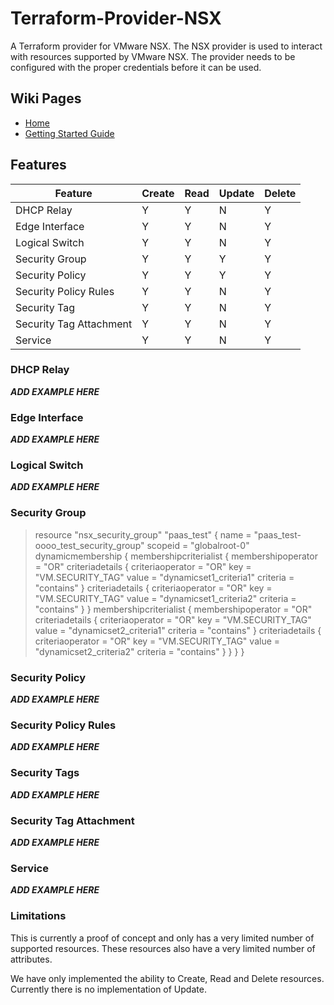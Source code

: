 # Terraform-Provider-NSX

A Terraform provider for VMware NSX.  The NSX provider is used to interact
with resources supported by VMware NSX.  The provider needs to be configured
with the proper credentials before it can be used.

## Wiki Pages
* [Home](https://github.com/sky-uk/terraform-provider-nsx/wiki)
* [Getting Started Guide](https://github.com/sky-uk/terraform-provider-nsx/wiki/Getting-Started-Guide)

## Features
| Feature                 | Create | Read  | Update  | Delete |
|-------------------------|--------|-------|---------|--------|
| DHCP Relay              |   Y    |   Y   |    N    |   Y    |
| Edge Interface          |   Y    |   Y   |    N    |   Y    |
| Logical Switch          |   Y    |   Y   |    N    |   Y    |
| Security Group          |   Y    |   Y   |    Y    |   Y    |
| Security Policy         |   Y    |   Y   |    Y    |   Y    |
| Security Policy Rules   |   Y    |   Y   |    N    |   Y    |
| Security Tag            |   Y    |   Y   |    N    |   Y    |
| Security Tag Attachment |   Y    |   Y   |    N    |   Y    |
| Service                 |   Y    |   Y   |    N    |   Y    |

### DHCP Relay
***ADD EXAMPLE HERE***

### Edge Interface
***ADD EXAMPLE HERE***

### Logical Switch
***ADD EXAMPLE HERE***

### Security Group

> resource "nsx_security_group" "paas_test" {
    name = "paas_test-oooo_test_security_group"
    scopeid = "globalroot-0"
    dynamicmembership {
        membershipcriterialist {
            membershipoperator = "OR"
            criteriadetails {
                criteriaoperator = "OR"
                key = "VM.SECURITY_TAG"
                value = "dynamicset1_criteria1"
                criteria = "contains"
            }
            criteriadetails {
                criteriaoperator = "OR"
                key = "VM.SECURITY_TAG"
                value = "dynamicset1_criteria2"
                criteria = "contains"
            }
        }
        membershipcriterialist {
            membershipoperator = "OR"
            criteriadetails {
                criteriaoperator = "OR"
                key = "VM.SECURITY_TAG"
                value = "dynamicset2_criteria1"
                criteria = "contains"
            }
            criteriadetails {
                criteriaoperator = "OR"
                key = "VM.SECURITY_TAG"
                value = "dynamicset2_criteria2"
                criteria = "contains"
            }
        }
    }
}


### Security Policy
***ADD EXAMPLE HERE***

### Security Policy Rules
***ADD EXAMPLE HERE***

### Security Tags
***ADD EXAMPLE HERE***

### Security Tag Attachment
***ADD EXAMPLE HERE***

### Service
***ADD EXAMPLE HERE***


### Limitations

This is currently a proof of concept and only has a very limited number of
supported resources.  These resources also have a very limited number
of attributes.

We have only implemented the ability to Create, Read and Delete resources.
Currently there is no implementation of Update.

